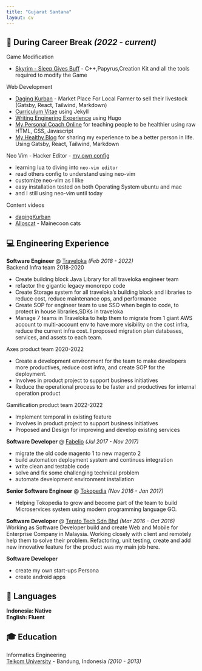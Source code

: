 ```yaml
---
title: "Gujarat Santana"
layout: cv
---
```



## 🏡 During Career Break _(2022 - current)_ <br>

Game Modification 

- [Skyrim - Sleep Gives Buff](https://www.nexusmods.com/skyrimspecialedition/mods/131972/) - C++,Papyrus,Creation Kit and all the tools required to modify the Game

Web Development

- [Daging Kurban](https://dagingkurban.com/) - Market Place For Local Farmer to sell their livestock (Gatsby, React, Tailwind, Markdown)
- [Curriculum Vitae](https://gujarats.github.io/cv/) using Jekyll
- [Writing Enginering Experience](https://gujarats.github.io/blog/) using Hugo
- [My Personal Coach Online](https://coach.gsfits.com/) for teaching people to be healthier using raw HTML, CSS, Javascript
- [My Healthy Blog](http://gsfits.com) for sharing my experience to be a better person in life. Using Gatsby, React, Tailwind, Markdown

Neo Vim - Hacker Editor - [my own config](https://github.com/Gujarats/dotfiles)

- learning lua to diving into `neo-vim editor`
- read others config to understand using neo-vim
- customize neo-vim as I like
- easy installation tested on both Operating System ubuntu and mac
- and I still using neo-vim until today

Content videos

- [dagingKurban](https://youtube.com/@dagingkurbandotcom)
- [Alloscat](https://instagram.com/allooscat) - Mainecoon cats

## 💻 Engineering Experience

**Software Engineer** @ [Traveloka](https://traveloka.com/) _(Feb 2018 - 2022)_ <br>
Backend Infra team 2018-2020

- Create building block Java Library for all traveloka engineer team
- refactor the gigantic legacy monorepo code
- Create Storage system for all traveloka’s building block and libraries to reduce cost, reduce maintenance ops, and performance
- Create SOP for engineer team to use SSO when begin to code, to protect in house libraries,SDKs in traveloka
- Manage 7 teams in Traveloka to help them to migrate from 1 giant AWS account to multi-account env to have more visibility on the cost infra, reduce the current infra cost. I proposed migration plan databases, services, and assets to each team.

Axes product team 2020-2022

- Create a development environment for the team to make developers more productives, reduce cost infra, and create SOP for the deployment.
- Involves in product project to support business initiatives
- Reduce the operational process to be faster and productives for internal operation product

Gamification product team 2022-2022

- Implement temporal in existing feature
- Involves in product project to support business initiatives
- Proposed and Design for improving and develop existing services

**Software Developer** @ [Fabelio](https://fabelio.com/) _(Jul 2017 - Nov 2017)_ <br>

- migrate the old code magento 1 to new magento 2
- build automation deployment system and continues integration
- write clean and testable code
- solve and fix some challenging technical problem
- automate development environment installation

**Senior Software Engineer** @ [Tokopedia](https://tokopedia.com/) _(Nov 2016 - Jan 2017)_ <br>

- Helping Tokopedia to grow and become part of the team to build Microservices system using modern programming language GO.

**Software Developer** @ [Terato Tech Sdn Bhd](https://www.teratotech.com/) _(Mar 2016 - Oct 2016)_ <br>
Working as Software Developer build and create Web and Mobile for Enterprise Company in Malaysia.
Working closely with client and remotely help them to solve their problem. Refactoring, unit testing, create and add new innovative feature for the product was my main job here.

**Software Developer**

- create my own start-ups Persona
- create android apps

## 💬 Languages

**Indonesia: Native** <br>
**English: Fluent** <br>

## 🎓 Education

Informatics Engineering <br>
[Telkom University](https://telkomuniversity.ac.id/) - Bandung, Indonesia _(2010 - 2013)_
